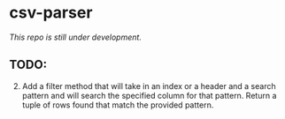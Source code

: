 # csv-parser

*This repo is still under development.*

## TODO:
2. Add a filter method that will take in an index or a header and a search pattern and will search the 
specified column for that pattern. Return a tuple of rows found that match the provided pattern. 
